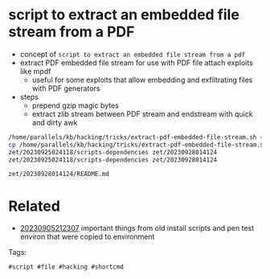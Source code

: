 # script to extract an embedded file stream from a PDF

- concept of `script to extract an embedded file stream from a pdf`
- extract PDF embedded file stream for use with PDF file attach exploits like mpdf
  - useful for some exploits that allow embedding and exfiltrating files with PDF generators
- steps
  - prepend gzip magic bytes
  - extract zlib stream between PDF stream and endstream with quick and dirty awk

```bash
/home/parallels/kb/hacking/tricks/extract-pdf-embedded-file-stream.sh # extract PDF embedded file stream for use with PDF file attach exploits like mpdf
cp /home/parallels/kb/hacking/tricks/extract-pdf-embedded-file-stream.sh .
zet/20230925024118/scripts-dependencies zet/20230928014124
zet/20230925024118/scripts-dependencies zet/20230928014124

```

` zet/20230928014124/README.md `

# Related

- [20230905212307](/zet/20230905212307/README.md) important things from old install scripts and pen test environ that were copied to environment

Tags:

    #script #file #hacking #shortcmd
